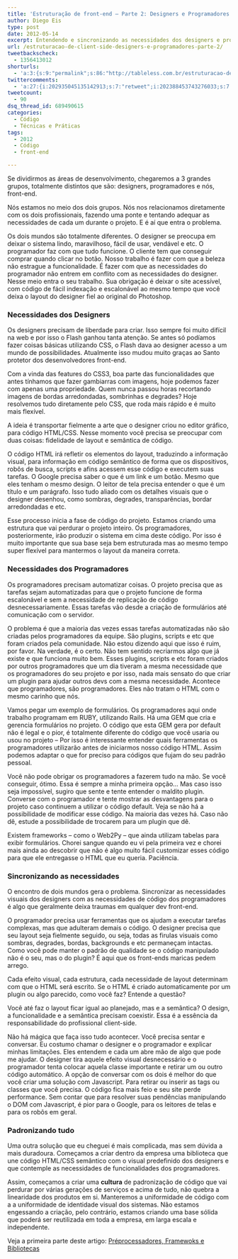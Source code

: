 ```yaml
---
title: 'Estruturação de front-end – Parte 2: Designers e Programadores'
author: Diego Eis
type: post
date: 2012-05-14
excerpt: Entendendo e sincronizando as necessidades dos designers e programadores.
url: /estruturacao-de-client-side-designers-e-programadores-parte-2/
tweetbackscheck:
  - 1356413012
shorturls:
  - 'a:3:{s:9:"permalink";s:86:"http://tableless.com.br/estruturacao-de-client-side-designers-e-programadores-parte-2/";s:7:"tinyurl";s:26:"http://tinyurl.com/c3zy6om";s:4:"isgd";s:19:"http://is.gd/51TKyf";}'
twittercomments:
  - 'a:27:{i:202935045135142913;s:7:"retweet";i:202388453743276033;s:7:"retweet";i:202386698775175169;s:7:"retweet";i:202371810770173953;s:7:"retweet";i:202204810408239104;s:7:"retweet";i:202201758246768641;s:7:"retweet";i:202201478696402944;s:7:"retweet";i:202193045138046977;s:7:"retweet";i:202176837990887425;s:7:"retweet";i:202168539589787648;s:7:"retweet";i:208180192106127360;s:7:"retweet";i:208179202778857472;s:7:"retweet";i:205289390803660801;s:7:"retweet";i:205285620384399360;s:7:"retweet";i:205280147513933824;s:7:"retweet";i:212539214510825472;s:7:"retweet";i:212535390614208514;s:7:"retweet";i:212527455632752640;s:7:"retweet";i:218331347670933505;s:7:"retweet";i:218326760306130945;s:7:"retweet";i:218325913421619200;s:7:"retweet";i:218325753656389632;s:7:"retweet";i:227749172751790081;s:7:"retweet";i:237176533846994945;s:7:"retweet";i:235720289017802752;s:7:"retweet";i:258190348071870465;s:7:"retweet";i:270878768162304000;s:7:"retweet";}'
tweetcount:
  - 90
dsq_thread_id: 689490615
categories:
  - Código
  - Técnicas e Práticas
tags:
  - 2012
  - Código
  - front-end

---
```

Se dividirmos as áreas de desenvolvimento, chegaremos a 3 grandes grupos, totalmente distintos que são: designers, programadores e nós, front-end.

Nós estamos no meio dos dois grupos. Nós nos relacionamos diretamente com os dois profissionais, fazendo uma ponte e tentando adequar as necessidades de cada um durante o projeto. E é aí que entra o problema.

Os dois mundos são totalmente diferentes. O designer se preocupa em deixar o sistema lindo, maravilhoso, fácil de usar, vendável e etc. O programador faz com que tudo funcione. O cliente tem que conseguir comprar quando clicar no botão. Nosso trabalho é fazer com que a beleza não estrague a funcionalidade. É fazer com que as necessidades do programador não entrem em conflito com as necessidades do designer. Nesse meio entra o seu trabalho. Sua obrigação é deixar o site acessível, com código de fácil indexação e escalonável ao mesmo tempo que você deixa o layout do designer fiel ao original do Photoshop.

### Necessidades dos Designers

Os designers precisam de liberdade para criar. Isso sempre foi muito difícil na web e por isso o Flash ganhou tanta atenção. Se antes só podíamos fazer coisas básicas utilizando CSS, o Flash dava ao designer acesso a um mundo de possibilidades. Atualmente isso mudou muito graças ao Santo protetor dos desenvolvedores front-end.

Com a vinda das features do CSS3, boa parte das funcionalidades que antes tínhamos que fazer gambiarras com imagens, hoje podemos fazer com apenas uma propriedade. Quem nunca passou horas recortando imagens de bordas arredondadas, sombrinhas e degrades? Hoje resolvemos tudo diretamente pelo CSS, que roda mais rápido e é muito mais flexível.

A ideia é transportar fielmente a arte que o designer criou no editor gráfico, para código HTML/CSS. Nesse momento você precisa se preocupar com duas coisas: fidelidade de layout e semântica de código. 

O código HTML irá refletir os elementos do layout, traduzindo a informação visual, para informação em código semântico de forma que os dispositivos, robôs de busca, scripts e afins acessem esse código e executem suas tarefas. O Google precisa saber o que é um link e um botão. Mesmo que eles tenham o mesmo design. O leitor de tela precisa entender o que é um título e um parágrafo. Isso tudo aliado com os detalhes visuais que o designer desenhou, como sombras, degrades, transparências, bordar arredondadas e etc.

Esse processo inicia a fase de código do projeto. Estamos criando uma estrutura que vai perdurar o projeto inteiro. Os programadores, posteriormente, irão produzir o sistema em cima deste código. Por isso é muito importante que sua base seja bem estruturada mas ao mesmo tempo super flexível para mantermos o layout da maneira correta.

### Necessidades dos Programadores

Os programadores precisam automatizar coisas. O projeto precisa que as tarefas sejam automatizadas para que o projeto funcione de forma escalonável e sem a necessidade de replicação de código desnecessariamente. Essas tarefas vão desde a criação de formulários até comunicação com o servidor.

O problema é que a maioria das vezes essas tarefas automatizadas não são criadas pelos programadores da equipe. São plugins, scripts e etc que foram criados pela comunidade. Não estou dizendo aqui que isso é ruim, por favor. Na verdade, é o certo. Não tem sentido recriarmos algo que já existe e que funciona muito bem. Esses plugins, scripts e etc foram criados por outros programadores que um dia tiveram a mesma necessidade que os programadores do seu projeto e por isso, nada mais sensato do que criar um plugin para ajudar outros devs com a mesma necessidade. Acontece que programadores, são programadores. Eles não tratam o HTML com o mesmo carinho que nós.

Vamos pegar um exemplo de formulários. Os programadores aqui onde trabalho programam em RUBY, utilizando Rails. Há uma GEM que cria e gerencia formulários no projeto. O código que esta GEM gera por default não é legal e o pior, é totalmente diferente do código que você usaria ou usou no projeto &#8211; Por isso é interessante entender quais ferramentas os programadores utilizarão antes de iniciarmos nosso código HTML. Assim podemos adaptar o que for preciso para códigos que fujam do seu padrão pessoal.

Você não pode obrigar os programadores a fazerem tudo na mão. Se você conseguir, ótimo. Essa é sempre a minha primeira opção&#8230; Mas caso isso seja impossível, sugiro que sente e tente entender o maldito plugin. Converse com o programador e tente mostrar as desvantagens para o projeto caso continuem a utilizar o código default. Veja se não há a possibilidade de modificar esse código. Na maioria das vezes há. Caso não dê, estude a possibilidade de trocarem para um plugin que dê.

Existem frameworks &#8211; como o Web2Py &#8211; que ainda utilizam tabelas para exibir formulários. Chorei sangue quando eu vi pela primeira vez e chorei mais ainda ao descobrir que não é algo muito fácil customizar esses código para que ele entregasse o HTML que eu queria. Paciência.

### Sincronizando as necessidades

O encontro de dois mundos gera o problema. Sincronizar as necessidades visuais dos designers com as necessidades de código dos programadores é algo que geralmente deixa traumas em qualquer dev front-end.

O programador precisa usar ferramentas que os ajudam a executar tarefas complexas, mas que adulteram demais o código. O designer precisa que seu layout seja fielmente seguido, ou seja, todas as firulas visuais como sombras, degrades, bordas, backgrounds e etc permaneçam intactas. Como você pode manter o padrão de qualidade se o código manipulado não é o seu, mas o do plugin? É aqui que os front-ends maricas pedem arrego. 

Cada efeito visual, cada estrutura, cada necessidade de layout determinam com que o HTML será escrito. Se o HTML é criado automaticamente por um plugin ou algo parecido, como você faz? Entende a questão?
  
Você até faz o layout ficar igual ao planejado, mas e a semântica? O design, a funcionalidade e a semântica precisam coexistir. Essa é a essência da responsabilidade do profissional client-side.

Não há mágica que faça isso tudo acontecer. Você precisa sentar e conversar. Eu costumo chamar o designer e o programador e explicar minhas limitações. Eles entendem e cada um abre mão de algo que pode me ajudar. O designer tira aquele efeito visual desnecessário e o programador tenta colocar aquela classe importante e retirar um ou outro código automático. A opção de conversar com os dois é melhor do que você criar uma solução com Javascript. Para retirar ou inserir as tags ou classes que você precisa. O código fica mais feio e seu site perde performance. Sem contar que para resolver suas pendências manipulando o DOM com Javascript, é pior para o Google, para os leitores de telas e para os robôs em geral.

### Padronizando tudo

Uma outra solução que eu cheguei é mais complicada, mas sem dúvida a mais duradoura. Começamos a criar dentro da empresa uma biblioteca que une código HTML/CSS semântico com o visual predefinido dos designers e que contemple as necessidades de funcionalidades dos programadores.

Assim, começamos a criar uma **cultura** de padronização de código que vai perdurar por várias gerações de serviços e acima de tudo, não quebra a linearidade dos produtos em si. Manteremos a uniformidade de código com a a uniformidade de identidade visual dos sistemas. Não estamos engessando a criação, pelo contrário, estamos criando uma base sólida que poderá ser reutilizada em toda a empresa, em larga escala e independente.

Veja a primeira parte deste artigo: [Préprocessadores, Framewoks e Bibliotecas][1]

 [1]: http://tableless.com.br/estruturacao-de-client-side-preprocessadores-framewoks-e-bibliotecas-parte-1/ "Estruturação de Client-side – Parte 1: Préprocessadores, Framewoks e Bibliotecas"
